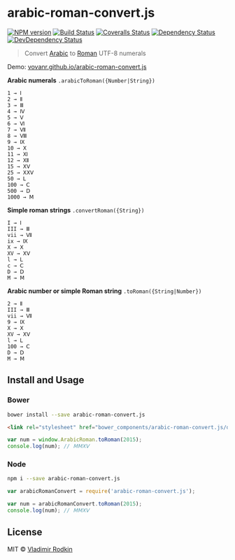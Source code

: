 # arabic-roman-convert.js

[![NPM version][npm-image]][npm-url]
[![Build Status][travis-image]][travis-url]
[![Coveralls Status][coveralls-image]][coveralls-url]
[![Dependency Status][depstat-image]][depstat-url]
[![DevDependency Status][depstat-dev-image]][depstat-dev-url]

> Convert [Arabic][wiki-arabic] to [Roman][wiki-roman] UTF-8 numerals

Demo: [vovanr.github.io/arabic-roman-convert.js][demo]

**Arabic numerals** `.arabicToRoman({Number|String})`
```
1 → Ⅰ
2 → Ⅱ
3 → Ⅲ
4 → Ⅳ
5 → Ⅴ
6 → Ⅵ
7 → Ⅶ
8 → Ⅷ
9 → Ⅸ
10 → Ⅹ
11 → Ⅺ
12 → Ⅻ
15 → ⅩⅤ
25 → ⅩⅩⅤ
50 → Ⅼ
100 → Ⅽ
500 → Ⅾ
1000 → Ⅿ
```

**Simple roman strings** `.convertRoman({String})`
```
I → Ⅰ
III → Ⅲ
vii → Ⅶ
ix → Ⅸ
X → Ⅹ
XV → ⅩⅤ
l → Ⅼ
c → Ⅽ
D → Ⅾ
M → Ⅿ
```

**Arabic number or simple Roman string** `.toRoman({String|Number})`
```
2 → Ⅱ
III → Ⅲ
vii → Ⅶ
9 → Ⅸ
X → Ⅹ
XV → ⅩⅤ
l → Ⅼ
100 → Ⅽ
D → Ⅾ
M → Ⅿ
```


## Install and Usage

### Bower
```sh
bower install --save arabic-roman-convert.js
```
```html
<link rel="stylesheet" href="bower_components/arabic-roman-convert.js/dist/arabic-roman-convert.min.js">
```
```js
var num = window.ArabicRoman.toRoman(2015);
console.log(num); // ⅯⅯⅩⅤ
```

### Node
```sh
npm i --save arabic-roman-convert.js
```
```js
var arabicRomanConvert = require('arabic-roman-convert.js');

var num = arabicRomanConvert.toRoman(2015);
console.log(num); // ⅯⅯⅩⅤ
```

## License
MIT © [Vladimir Rodkin](https://github.com/VovanR)

[wiki-arabic]: http://en.wikipedia.org/wiki/Arabic_numerals
[wiki-roman]: http://en.wikipedia.org/wiki/Roman_numerals
[demo]: https://vovanr.github.io/arabic-roman-convert.js

[npm-url]: https://npmjs.org/package/arabic-roman-convert.js
[npm-image]: http://img.shields.io/npm/v/arabic-roman-convert.js.svg

[travis-url]: https://travis-ci.org/VovanR/arabic-roman-convert.js
[travis-image]: http://img.shields.io/travis/VovanR/arabic-roman-convert.js.svg

[coveralls-url]: https://coveralls.io/r/VovanR/arabic-roman-convert.js
[coveralls-image]: http://img.shields.io/coveralls/VovanR/arabic-roman-convert.js.svg

[depstat-url]: https://david-dm.org/VovanR/arabic-roman-convert.js
[depstat-image]: https://david-dm.org/VovanR/arabic-roman-convert.js.svg

[depstat-dev-url]: https://david-dm.org/VovanR/arabic-roman-convert.js
[depstat-dev-image]: https://david-dm.org/VovanR/arabic-roman-convert.js/dev-status.svg
